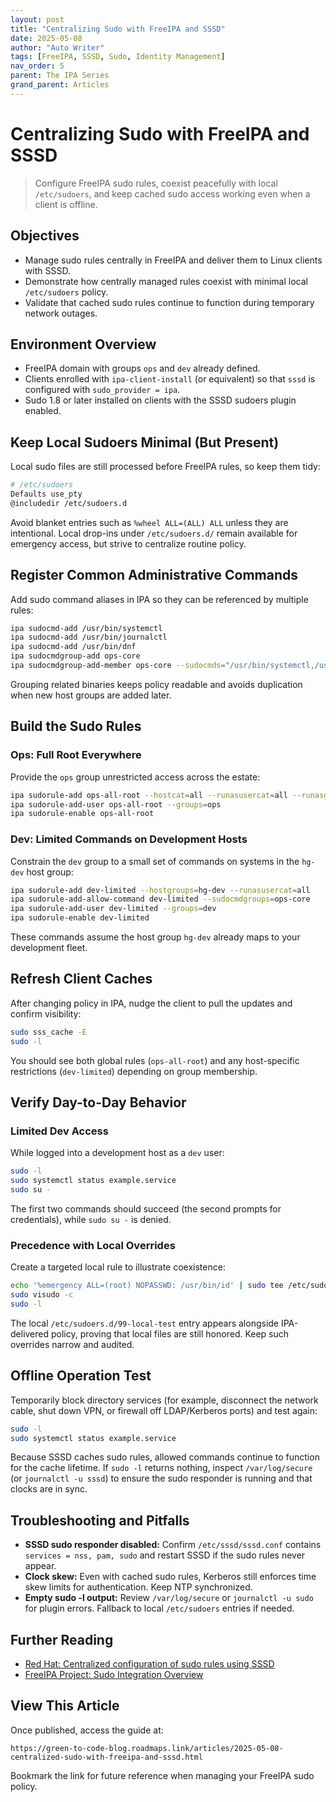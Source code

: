 ```yaml
---
layout: post
title: "Centralizing Sudo with FreeIPA and SSSD"
date: 2025-05-08
author: "Auto Writer"
tags: [FreeIPA, SSSD, Sudo, Identity Management]
nav_order: 5
parent: The IPA Series
grand_parent: Articles
---
```


# Centralizing Sudo with FreeIPA and SSSD

> Configure FreeIPA sudo rules, coexist peacefully with local `/etc/sudoers`, and keep cached sudo access working even when a client is offline.

## Objectives

- Manage sudo rules centrally in FreeIPA and deliver them to Linux clients with SSSD.
- Demonstrate how centrally managed rules coexist with minimal local `/etc/sudoers` policy.
- Validate that cached sudo rules continue to function during temporary network outages.

## Environment Overview

- FreeIPA domain with groups `ops` and `dev` already defined.
- Clients enrolled with `ipa-client-install` (or equivalent) so that `sssd` is configured with `sudo_provider = ipa`.
- Sudo 1.8 or later installed on clients with the SSSD sudoers plugin enabled.

## Keep Local Sudoers Minimal (But Present)

Local sudo files are still processed before FreeIPA rules, so keep them tidy:

```bash
# /etc/sudoers
Defaults use_pty
@includedir /etc/sudoers.d
```

Avoid blanket entries such as `%wheel ALL=(ALL) ALL` unless they are intentional. Local drop-ins under `/etc/sudoers.d/` remain available for emergency access, but strive to centralize routine policy.

## Register Common Administrative Commands

Add sudo command aliases in IPA so they can be referenced by multiple rules:

```bash
ipa sudocmd-add /usr/bin/systemctl
ipa sudocmd-add /usr/bin/journalctl
ipa sudocmd-add /usr/bin/dnf
ipa sudocmdgroup-add ops-core
ipa sudocmdgroup-add-member ops-core --sudocmds="/usr/bin/systemctl,/usr/bin/journalctl,/usr/bin/dnf"
```

Grouping related binaries keeps policy readable and avoids duplication when new host groups are added later.

## Build the Sudo Rules

### Ops: Full Root Everywhere

Provide the `ops` group unrestricted access across the estate:

```bash
ipa sudorule-add ops-all-root --hostcat=all --runasusercat=all --runasgroupcat=all --cmdcat=all
ipa sudorule-add-user ops-all-root --groups=ops
ipa sudorule-enable ops-all-root
```

### Dev: Limited Commands on Development Hosts

Constrain the `dev` group to a small set of commands on systems in the `hg-dev` host group:

```bash
ipa sudorule-add dev-limited --hostgroups=hg-dev --runasusercat=all
ipa sudorule-add-allow-command dev-limited --sudocmdgroups=ops-core
ipa sudorule-add-user dev-limited --groups=dev
ipa sudorule-enable dev-limited
```

These commands assume the host group `hg-dev` already maps to your development fleet.

## Refresh Client Caches

After changing policy in IPA, nudge the client to pull the updates and confirm visibility:

```bash
sudo sss_cache -E
sudo -l
```

You should see both global rules (`ops-all-root`) and any host-specific restrictions (`dev-limited`) depending on group membership.

## Verify Day-to-Day Behavior

### Limited Dev Access

While logged into a development host as a `dev` user:

```bash
sudo -l
sudo systemctl status example.service
sudo su -
```

The first two commands should succeed (the second prompts for credentials), while `sudo su -` is denied.

### Precedence with Local Overrides

Create a targeted local rule to illustrate coexistence:

```bash
echo '%emergency ALL=(root) NOPASSWD: /usr/bin/id' | sudo tee /etc/sudoers.d/99-local-test
sudo visudo -c
sudo -l
```

The local `/etc/sudoers.d/99-local-test` entry appears alongside IPA-delivered policy, proving that local files are still honored. Keep such overrides narrow and audited.

## Offline Operation Test

Temporarily block directory services (for example, disconnect the network cable, shut down VPN, or firewall off LDAP/Kerberos ports) and test again:

```bash
sudo -l
sudo systemctl status example.service
```

Because SSSD caches sudo rules, allowed commands continue to function for the cache lifetime. If `sudo -l` returns nothing, inspect `/var/log/secure` (or `journalctl -u sssd`) to ensure the sudo responder is running and that clocks are in sync.

## Troubleshooting and Pitfalls

- **SSSD sudo responder disabled:** Confirm `/etc/sssd/sssd.conf` contains `services = nss, pam, sudo` and restart SSSD if the sudo rules never appear.
- **Clock skew:** Even with cached sudo rules, Kerberos still enforces time skew limits for authentication. Keep NTP synchronized.
- **Empty sudo -l output:** Review `/var/log/secure` or `journalctl -u sudo` for plugin errors. Fallback to local `/etc/sudoers` entries if needed.

## Further Reading

- [Red Hat: Centralized configuration of sudo rules using SSSD](https://access.redhat.com/documentation/en-us/red_hat_enterprise_linux/8/html/configuring_authentication_and_authorization_in_rhel/centralized-configuration-of-sudo-rules-using-sssd_configuring-authentication-and-authorization-in-rhel)
- [FreeIPA Project: Sudo Integration Overview](https://www.freeipa.org/page/Sudo)

## View This Article

Once published, access the guide at:

```
https://green-to-code-blog.roadmaps.link/articles/2025-05-08-centralized-sudo-with-freeipa-and-sssd.html
```

Bookmark the link for future reference when managing your FreeIPA sudo policy.
